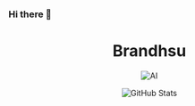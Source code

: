 ### Hi there 👋

<!--
**Brandhsu/Brandhsu** is a ✨ _special_ ✨ repository because its `README.md` (this file) appears on your GitHub profile.

Here are some ideas to get you started:

- 🔭 I’m currently working on ...
- 🌱 I’m currently learning ...
- 👯 I’m looking to collaborate on ...
- 🤔 I’m looking for help with ...
- 💬 Ask me about ...
- 📫 How to reach me: ...
- 😄 Pronouns: ...
- ⚡ Fun fact: ...
-->

<h1 align="center">
Brandhsu 
</h1>
<p align="center">
  <img src="https://media4.giphy.com/media/9EvzNG9HAVc64/giphy.gif" alt="AI"/>
</p>

<p align="center">
<img alt = "GitHub Stats" src="https://github-readme-stats.vercel.app/api?username=Brandhsu&count_private=true&show_icons=true&icon_color=000000&hide_border=true&title_color=0fdbb4&text_color=555">
</p>
